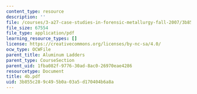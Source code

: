 ```yaml
---
content_type: resource
description: ''
file: /courses/3-a27-case-studies-in-forensic-metallurgy-fall-2007/3b855c289c495b0a03a5d170404b6a8a_4b.pdf
file_size: 67554
file_type: application/pdf
learning_resource_types: []
license: https://creativecommons.org/licenses/by-nc-sa/4.0/
ocw_type: OCWFile
parent_title: Aluminum Ladders
parent_type: CourseSection
parent_uid: 1fba082f-9776-30ad-8ac0-26970eae4286
resourcetype: Document
title: 4b.pdf
uid: 3b855c28-9c49-5b0a-03a5-d170404b6a8a
---
```

